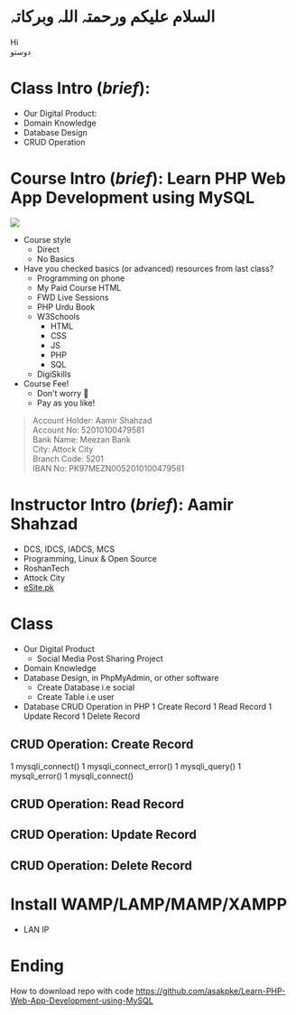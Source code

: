 # السلام علیکم ورحمتہ اللہ وبرکاتہ
Hi  
دوستو  

# Class Intro (*brief*): 
* Our Digital Product:
* Domain Knowledge
* Database Design
* CRUD Operation

# Course Intro (*brief*): Learn PHP Web App Development using MySQL
![](https://i.pinimg.com/originals/59/86/e6/5986e6c412706db74e73e2c01934f937.png)
* Course style 
	* Direct
	* No Basics
* Have you checked basics (or advanced) resources from last class? 
	* Programming on phone
	* My Paid Course HTML
	* FWD Live Sessions
	* PHP Urdu Book 
	* W3Schools
		* HTML
		* CSS
		* JS
		* PHP
		* SQL
	* DigiSkills
* Course Fee!
	* Don't worry :slightly_smiling_face:
	* Pay as you like!
> Account Holder: Aamir Shahzad  
> Account No: 52010100479581  
> Bank Name: Meezan Bank  
> City: Attock City  
> Branch Code: 5201  
> IBAN No: PK97MEZN0052010100479581  

# Instructor Intro (*brief*): Aamir Shahzad
* DCS, IDCS, IADCS, MCS
* Programming, Linux & Open Source
* RoshanTech
* Attock City
* [eSite.pk](http://esite.pk/)

# Class
* Our Digital Product
	* Social Media Post Sharing Project
* Domain Knowledge
* Database Design, in PhpMyAdmin, or other software
	* Create Database i.e social
	* Create Table i.e user 
* Database CRUD Operation in PHP
	1 Create Record
	1 Read Record
	1 Update Record
	1 Delete Record

## CRUD Operation: Create Record
1 mysqli_connect()
1 mysqli_connect_error()
1 mysqli_query()
1 mysqli_error()
1 mysqli_connect()

## CRUD Operation: Read Record


## CRUD Operation: Update Record


## CRUD Operation: Delete Record


# Install WAMP/LAMP/MAMP/XAMPP
* LAN IP

# Ending
How to download repo with code
https://github.com/asakpke/Learn-PHP-Web-App-Development-using-MySQL